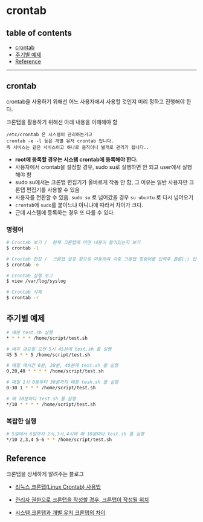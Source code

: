# crontab


## table of contents
- [crontab](#crontab)
- [주기별 예제](#주기별-예제)
- [Reference](#reference)

---


## crontab
crontab을 사용하기 위해선 어느 사용자에서 사용할 것인지 미리 정하고 진행해야 한다. 

크론탭을 활용하기 위해선 아래 내용을 이해해야 함

```
/etc/crontab 은 시스템이 관리하는거고
crontab -e -l 등은 개별 유저 crontab 입니다.
즉 서비스는 같은 서비스이고 하나로 움직이나 별개로 관리가 됩니다..
```

- **root에 등록할 경우는 시스템 crontab에 등록해야 한다.**
- 사용자에서 crontab을 설정할 경우, sudo su로 실행하면 안 되고 user에서 실행해야 함
- sudo su에서는 크론탭 편집기가 올바르게 작동 안 함, 그 이유는 일반 사용자만 크론탭 편집기를 사용할 수 있음
- 사용자를 전환할 수 있음. `sudo su` 로 넘어갔을 경우 `su ubuntu` 로 다시 넘어오기
- `crontab`에 `sudo`를 붙이느냐 아니냐에 따라서 차이가 크다.
- 근데 시스템에 등록하는 경우 또 다를 수 있다.

### 명령어

```bash
# Crontab 보기 /  현재 크론탭에 어떤 내용이 들어있는지 보기
$ crontab -l

# Crontab 편집 /  크론탭 설정 찾으로 이동하여 각종 크론탭 명령어를 입력후 콜론(:) 입력 후에 wq 를 입력해 크론탭을 갱신
$ crontab -e

# Crontab 실행 로그
$ view /var/log/syslog

# Crontab 삭제
$ crontab -r
```

## 주기별 예제

```bash
# 매분 test.sh 실행
* * * * * /home/script/test.sh

# 매주 금요일 오전 5시 45분에 test.sh 를 실행
45 5 * * 5 /home/script/test.sh

# 매일 매시간 0분, 20분, 40분에 test.sh 를 실행
0,20,40 * * * * /home/script/test.sh

# 매일 1시 0분부터 30분까지 매분 tesh.sh 를 실행
0-30 1 * * * /home/script/test.sh

# 매 10분마다 test.sh 를 실행
*/10 * * * * /home/script/test.sh
```

### 복잡한 실행

```bash
# 5일에서 6일까지 2시,3시,4시에 매 10분마다 test.sh 를 실행
*/10 2,3,4 5-6 * * /home/script/test.sh
```



## Reference
크론탭을 상세하게 알려주는 블로그
- [리눅스 크론탭(Linux Crontab) 사용법](https://jdm.kr/blog/2)

- [관리자 권한으로 크론탭을 작성할 경우, 크론탭이 작성될 위치](https://ponyozzang.tistory.com/401)
- [시스템 크론탭과 개별 유저 크론탭의 차이](https://www.phpschool.com/gnuboard4/bbs/board.php?bo_table=qna_install&wr_id=65273)
